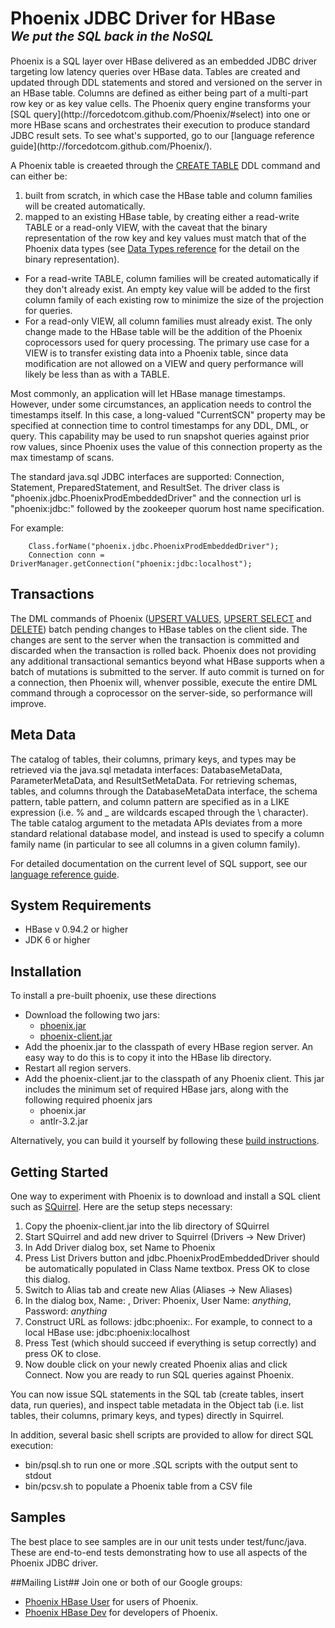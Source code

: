 <h1>Phoenix JDBC Driver for HBase<br />
<em><sup><sup>We put the SQL back in the NoSQL</sup></sup></em></h1>
Phoenix is a SQL layer over HBase delivered as an embedded JDBC driver targeting low latency queries over HBase data. Tables are created and updated through DDL statements and stored and versioned on the server in an HBase table. Columns are defined as either being part of a multi-part row key or as key value cells. The Phoenix query engine transforms your [SQL query](http://forcedotcom.github.com/Phoenix/#select) into one or more HBase scans and orchestrates their execution to produce standard JDBC result sets. To see what's supported, go to our [language reference guide](http://forcedotcom.github.com/Phoenix/).

A Phoenix table is creaeted through the [CREATE TABLE](http://forcedotcom.github.com/Phoenix/#create) DDL command and can either be:

1. built from scratch, in which case the HBase table and column families will be created automatically.
2. mapped to an existing HBase table, by creating either a read-write TABLE or a read-only VIEW, with the caveat that the binary representation of the row key and key values must match that of the Phoenix data types (see [Data Types reference](http://forcedotcom.github.com/Phoenix/datatypes.html) for the detail on the binary representation).
  * For a read-write TABLE, column families will be created automatically if they don't already exist. An empty key value will be added to the first column family of each existing row to minimize the size of the projection for queries.
  * For a read-only VIEW, all column families must already exist. The only change made to the HBase table will be the addition of the Phoenix coprocessors used for query processing. The primary use case for a VIEW is to transfer existing data into a Phoenix table, since data modification are not allowed on a VIEW and query performance will likely be less than as with a TABLE.

Most commonly, an application will let HBase manage timestamps. However, under some circumstances, an application needs to control the timestamps itself. In this case, a long-valued "CurrentSCN" property may be specified at connection time to control timestamps for any DDL, DML, or query. This capability may be used to run snapshot queries against prior row values, since Phoenix uses the value of this connection property as the max timestamp of scans.

The standard java.sql JDBC interfaces are supported: Connection, Statement, PreparedStatement, and ResultSet. The driver class is "phoenix.jdbc.PhoenixProdEmbeddedDriver" and the connection url is "phoenix:jdbc:" followed by the zookeeper quorum host name specification.

For example:

        Class.forName("phoenix.jdbc.PhoenixProdEmbeddedDriver");
        Connection conn = DriverManager.getConnection("phoenix:jdbc:localhost");

## Transactions ##
The DML commands of Phoenix ([UPSERT VALUES](http://forcedotcom.github.com/Phoenix/#upsert_values), [UPSERT SELECT](http://forcedotcom.github.com/Phoenix/#upsert_select) and [DELETE](http://forcedotcom.github.com/Phoenix/#delete)) batch pending changes to HBase tables on the client side. The changes are sent to the server when the transaction is committed and discarded when the transaction is rolled back. Phoenix does not providing any additional transactional semantics beyond what HBase supports when a batch of mutations is submitted to the server. If auto commit is turned on for a connection, then Phoenix will, whenver possible, execute the entire DML command through a coprocessor on the server-side, so performance will improve.

## Meta Data ##
The catalog of tables, their columns, primary keys, and types may be retrieved via the java.sql metadata interfaces: DatabaseMetaData, ParameterMetaData, and ResultSetMetaData. For retrieving schemas, tables, and columns through the DatabaseMetaData interface, the schema pattern, table pattern, and column pattern are specified as in a LIKE expression (i.e. % and _ are wildcards escaped through the \ character). The table catalog argument to the metadata APIs deviates from a more standard relational database model, and instead is used to specify a column family name (in particular to see all columns in a given column family).

For detailed documentation on the current level of SQL support, see our [language reference guide](http://forcedotcom.github.com/Phoenix/).

## System Requirements ##
* HBase v 0.94.2 or higher
* JDK 6 or higher

## Installation ##
To install a pre-built phoenix, use these directions
* Download the following two jars:
  * [phoenix.jar](http://forcedotcom.github.com/Phoenix/lib/phoenix.jar)
  * [phoenix-client.jar](http://forcedotcom.github.com/Phoenix/lib/phoenix-client.jar)
* Add the phoenix.jar to the classpath of every HBase region server. An easy way to do this is to copy it into the HBase lib directory.
* Restart all region servers.
* Add the phoenix-client.jar to the classpath of any Phoenix client. This jar includes the minimum set of required HBase jars, along with the following required phoenix jars
  * phoenix.jar
  * antlr-3.2.jar

Alternatively, you can build it yourself by following these [build instructions](https://github.com/forcedotcom/Phoenix/wiki#building).

## Getting Started ##
One way to experiment with Phoenix is to download and install a SQL client such as [SQuirrel](http://squirrel-sql.sourceforge.net/). Here are the setup steps necessary:

1. Copy the phoenix-client.jar into the lib directory of SQuirrel
2. Start SQuirrel and add new driver to Squirrel (Drivers -> New Driver)
3. In Add Driver dialog box, set Name to Phoenix
4. Press List Drivers button and jdbc.PhoenixProdEmbeddedDriver should be automatically populated in Class Name textbox. Press OK to close this dialog.
5. Switch to Alias tab and create new Alias (Aliases -> New Aliases)
6. In the dialog box, Name: <any name>, Driver: Phoenix, User Name: _anything_, Password: _anything_
7. Construct URL as follows: jdbc:phoenix:<zookeeper quorum server>. For example, to connect to a local HBase use: jdbc:phoenix:localhost
8. Press Test (which should succeed if everything is setup correctly) and press OK to close.
9. Now double click on your newly created Phoenix alias and click Connect. Now you are ready to run SQL queries against Phoenix.

You can now issue SQL statements in the SQL tab (create tables, insert data, run queries), and inspect table metadata in the Object tab (i.e. list tables, their columns, primary keys, and types) directly in Squirrel.

In addition, several basic shell scripts are provided to allow for direct SQL execution:

* bin/psql.sh to run one or more .SQL scripts with the output sent to stdout
* bin/pcsv.sh to populate a Phoenix table from a CSV file

## Samples ##
The best place to see samples are in our unit tests under test/func/java. These are end-to-end tests demonstrating how to use all aspects of the Phoenix JDBC driver. 

##Mailing List##
Join one or both of our Google groups:
* [Phoenix HBase User](https://groups.google.com/forum/#!forum/phoenix-hbase-user) for users of Phoenix.
* [Phoenix HBase Dev](https://groups.google.com/forum/#!forum/phoenix-hbase-dev) for developers of Phoenix.


